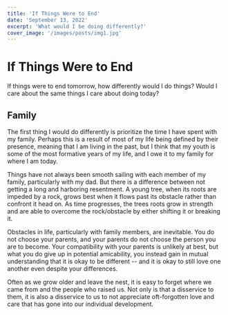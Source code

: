 ```yaml
---
title: 'If Things Were to End'
date: 'September 13, 2022'
excerpt: 'What would I be doing differently?'
cover_image: '/images/posts/img1.jpg'
---
```


<!-- Thesis: Priorities would change if things were to end -->

# If Things Were to End

If things were to end tomorrow, how differently would I do things? Would I care about the same things I care about doing today? 

## Family

The first thing I would do differently is prioritize the time I have spent with my family.  Perhaps this is a result of most of my life being defined by their presence, meaning that I am living in the past, but I think that my youth is some of the most formative years of my life, and I owe it to my family for where I am today. 

Things have not always been smooth sailing with each member of my family, particularly with my dad.  But there is a difference between not getting a long and harboring resentment. A young tree, when its roots are impeded by a rock, grows best when it flows past its obstacle rather than confront it head on.  As time progresses, the trees roots grow in strength and are able to overcome the rock/obstacle by either shifting it or breaking it.  

Obstacles in life, particularly with family members, are inevitable. You do not choose your parents, and your parents do not choose the person you are to become. Your compatibility with your parents is unlikely at best, but what you do give up in potential amicability, you instead gain in mutual understanding that it is okay to be different -- and it is okay to still love one another even despite your differences.

Often as we grow older and leave the nest, it is easy to forget where we came from and the people who raised us. Not only is that a disservice to them, it is also a disservice to us to not appreciate oft-forgotten love and care that has gone into our individual development.
